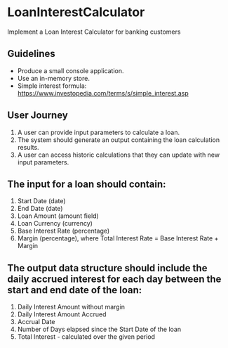 # LoanInterestCalculator
Implement a Loan Interest Calculator for banking customers 
## Guidelines
- Produce a small console application.
- Use an in-memory store.
- Simple interest formula: https://www.investopedia.com/terms/s/simple_interest.asp
## User Journey
1. A user can provide input parameters to calculate a loan.
2. The system should generate an output containing the loan calculation results.
3. A user can access historic calculations that they can update with new input parameters.
## The input for a loan should contain:
1. Start Date (date)
2. End Date (date)
3. Loan Amount (amount field)
4. Loan Currency (currency)
5. Base Interest Rate (percentage)
6. Margin (percentage), where Total Interest Rate = Base Interest Rate + Margin
## The output data structure should include the daily accrued interest for each day between the start and end date of the loan:
1. Daily Interest Amount without margin
2. Daily Interest Amount Accrued
3. Accrual Date
4. Number of Days elapsed since the Start Date of the loan
5. Total Interest - calculated over the given period
